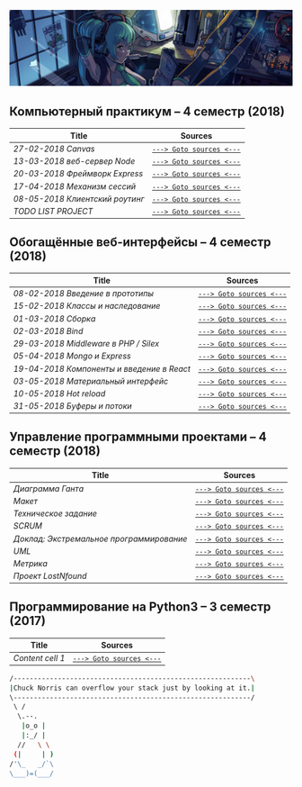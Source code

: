 ![](./pictures/header_picture.png)


## Компьютерный практикум – 4 семестр (2018)

Title | Sources
------------ | -------------
_27-02-2018 Canvas_ | [```---> Goto sources <---```](https://github.com/EgorAlmikeev/Canvas)
_13-03-2018 веб-сервер Node_ | [```---> Goto sources <---```](https://github.com/EgorAlmikeev/Web-server-Node)
_20-03-2018 Фреймворк Express_ | [```---> Goto sources <---```](https://github.com/EgorAlmikeev/express)
_17-04-2018 Механизм сессий_ | [```---> Goto sources <---```](https://github.com/EgorAlmikeev/express_sessions)
_08-05-2018 Клиентский роутинг_ | [```---> Goto sources <---```](https://github.com/EgorAlmikeev/routing)
_TODO LIST PROJECT_ | [```---> Goto sources <---```](https://github.com/EgorAlmikeev/Todoer)


## Обогащённые веб-интерфейсы – 4 семестр (2018)

Title | Sources
------------ | -------------
_08-02-2018 Введение в прототипы_ | [```---> Goto sources <---```](https://github.com/EgorAlmikeev/js-prototypes)
_15-02-2018 Классы и наследование_ | [```---> Goto sources <---```](https://github.com/EgorAlmikeev/js-classes)
_01-03-2018 Сборка_ | [```---> Goto sources <---```](https://egoralmikeev.github.io/js/bundle/bundle.html)
_02-03-2018 Bind_ | [```---> Goto sources <---```](https://kodaktor.ru/bind02032018_31730)
_29-03-2018 Middleware в PHP / Silex_ | [```---> Goto sources <---```](https://github.com/EgorAlmikeev/php_math_application)
_05-04-2018 Mongo и Express_ | [```---> Goto sources <---```](https://github.com/EgorAlmikeev/Mongo05-04-2018)
_19-04-2018 Компоненты и введение в React_ | [```---> Goto sources <---```](https://github.com/EgorAlmikeev/react-components)
_03-05-2018 Материальный интерфейс_ | [```---> Goto sources <---```](https://github.com/EgorAlmikeev/material_ui)
_10-05-2018 Hot reload_ | [```---> Goto sources <---```](https://github.com/EgorAlmikeev/hot-reload)
_31-05-2018 Буферы и потоки_ | [```---> Goto sources <---```](https://github.com/EgorAlmikeev/js-buffers)


## Управление программными проектами – 4 семестр (2018)

Title | Sources
------------ | -------------
_Диаграмма Ганта_ | [```---> Goto sources <---```](https://github.com/ctel-prj-mng/1-gantt-60218-PrincessYork)
_Макет_ | [```---> Goto sources <---```](https://github.com/ctel-prj-mng/2-wireframe-130218-PrincessYork)
_Техническое задание_ | [```---> Goto sources <---```](https://github.com/ctel-prj-mng/3-tz-200218-PrincessYork)
_SCRUM_ | [```---> Goto sources <---```](https://github.com/ctel-prj-mng/4-scrum-060318-avokado)
_Доклад: Экстремальное программирование_ | [```---> Goto sources <---```](https://drive.google.com/file/d/143o063KVPIlKgVWjcCMhbdBHrmm7hzW4/view)
_UML_ | [```---> Goto sources <---```](https://github.com/ctel-prj-mng/7-uml-270318-EgorAlmikeev)
_Метрика_ | [```---> Goto sources <---```](https://docs.google.com/document/d/1RAedobM_Ec8fT3Yi8eqNhqWIA2X7pDgqqZLSy1V4yWw/edit)
_Проект LostNfound_ | [```---> Goto sources <---```](https://github.com/ctel-prj-mng/9-prj-15052018-lostnfound)


## Программирование на Python3 – 3 семестр (2017)

Title | Sources
------------ | -------------
_Content cell 1_ | [```---> Goto sources <---```]()

```bash
/-----------------------------------------------------------\
|Chuck Norris can overflow your stack just by looking at it.|
\-----------------------------------------------------------/
 \ /
  \.--.
   |o_o |
   |:_/ |
  //   \ \
 (|     | )
/'\_   _/`\
\___)=(___/ 

```
